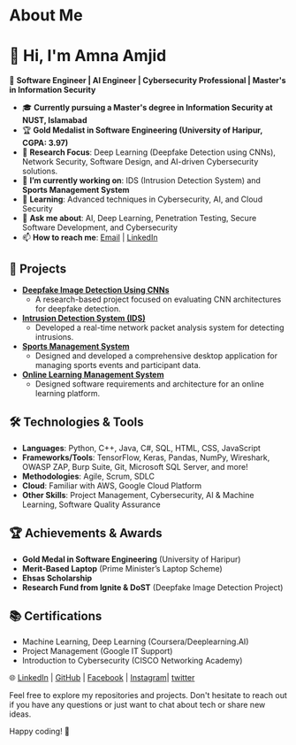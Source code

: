 # About Me

# 👋 Hi, I'm **Amna Amjid**  
🚀 **Software Engineer | AI Engineer | Cybersecurity Professional | Master's in Information Security**  

- 🎓 **Currently pursuing a Master's degree in Information Security at NUST, Islamabad**  
- 🏆 **Gold Medalist in Software Engineering (University of Haripur, CGPA: 3.97)**  
- 📜 **Research Focus**: Deep Learning (Deepfake Detection using CNNs), Network Security, Software Design, and AI-driven Cybersecurity solutions.  
- 🔭 **I’m currently working on**: IDS (Intrusion Detection System) and **Sports Management System**  
- 🌱 **Learning**: Advanced techniques in Cybersecurity, AI, and Cloud Security  
- 💬 **Ask me about**: AI, Deep Learning, Penetration Testing, Secure Software Development, and Cybersecurity  
- 📫 **How to reach me**: [Email](mailto:aamjid.msis24seecs@seecs.edu.pk) | [LinkedIn](https://linkedin.com/in/amna-amjid)  

## 📂 **Projects**  
- **[Deepfake Image Detection Using CNNs](https://github.com/your-username/deepfake-image-detection)**  
  - A research-based project focused on evaluating CNN architectures for deepfake detection.  
- **[Intrusion Detection System (IDS)](https://github.com/your-username/IDS)**  
  - Developed a real-time network packet analysis system for detecting intrusions.  
- **[Sports Management System](https://github.com/your-username/sports-management-system)**  
  - Designed and developed a comprehensive desktop application for managing sports events and participant data.  
- **[Online Learning Management System](https://github.com/your-username/online-learning-system)**  
  - Designed software requirements and architecture for an online learning platform.

## 🛠 **Technologies & Tools**  
- **Languages**: Python, C++, Java, C#, SQL, HTML, CSS, JavaScript  
- **Frameworks/Tools**: TensorFlow, Keras, Pandas, NumPy, Wireshark, OWASP ZAP, Burp Suite, Git, Microsoft SQL Server, and more!  
- **Methodologies**: Agile, Scrum, SDLC  
- **Cloud**: Familiar with AWS, Google Cloud Platform  
- **Other Skills**: Project Management, Cybersecurity, AI & Machine Learning, Software Quality Assurance

## 🏆 **Achievements & Awards**  
- **Gold Medal in Software Engineering** (University of Haripur)  
- **Merit-Based Laptop** (Prime Minister’s Laptop Scheme)  
- **Ehsas Scholarship**  
- **Research Fund from Ignite & DoST** (Deepfake Image Detection Project)

## 📚 **Certifications**  
- Machine Learning, Deep Learning (Coursera/Deeplearning.AI)  
- Project Management (Google IT Support)  
- Introduction to Cybersecurity (CISCO Networking Academy)  



🌐 [LinkedIn](https://www.linkedin.com/in/amna-amjid) | [GitHub](https://github.com/amnaamjid) | [Facebook](https://www.facebook.com/amnaamjid02/) | [Instagram](https://www.instagram.com/amna_amjid/)| [twitter](https://twitter.com/AmnaAmjid)


Feel free to explore my repositories and projects. Don't hesitate to reach out if you have any questions or just want to chat about tech or share new ideas.

Happy coding! 🚀

   
    

<!---
amnaamjid/amnaamjid is a ✨ special ✨ repository because its `README.md` (this file) appears on your GitHub profile.
You can click the Preview link to take a look at your changes.
--->

